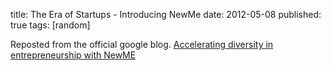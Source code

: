 title: The Era of Startups - Introducing NewMe
date: 2012-05-08
published: true
tags: [random]

Reposted from the official google blog. [Accelerating diversity in entrepreneurship with NewME](http://googleblog.blogspot.com/2012/05/accelerating-diversity-in.html)
